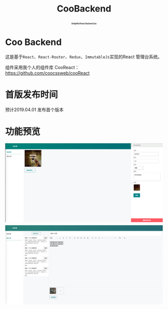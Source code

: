 <h1 align="center">
  <p align="center">CooBackend</p>
  <p align="center" style="font-size: 0.2em">Delightful React Backend Sys</p>
</h1>

# Coo Backend
这是基于`React`、`React-Router`、`Redux`、`ImmutableJs`实现的React 管理台系统。

组件采用我个人的组件库 CooReact： <a href="https://github.com/coocssweb/cooReact">https://github.com/coocssweb/cooReact</a>

# 首版发布时间
预计2019.04.01 发布首个版本

# 功能预览
<div>
    <img src="https://raw.githubusercontent.com/coocssweb/coocssweb.github.io/master/photos/backend-01.png" align="center" title="首页" width="800">
</div>

<div style="margin-top: 10px;">
    <img src="https://raw.githubusercontent.com/coocssweb/coocssweb.github.io/master/photos/backend-02.jpg" align="center" title="首页" width="800">
</div>
